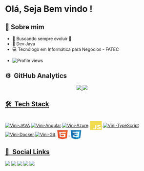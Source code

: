 <h1 align="left">Olá,<!-- <img src="https://raw.githubusercontent.com/kaueMarques/kaueMarques/master/hi.gif" height="30" width="40"> --> Seja Bem vindo !</h1>

## 👦&nbsp;Sobre mim
- 📗 Buscando sempre evoluir 🥇
- 🌱 Dev Java
- 💻 Tecnólogo em Informática para Negócios - FATEC
- <p align="left"> <img src="https://komarev.com/ghpvc/?username=viniciusserrano&color=yellow" alt="Profile views" /> </p>

## ⚙️ &nbsp;GitHub Analytics


<div align="center">
  <a href="https://github.com/viniciusserrano">
  <img height="180em" src="https://github-readme-stats.vercel.app/api?username=viniciusserrano&show_icons=true&theme=dracula&include_all_commits=true&count_private=true"/>
  <img height="180em" src="https://github-readme-stats.vercel.app/api/top-langs/?username=viniciusserrano&layout=compact&langs_count=7&theme=dracula"/>
</div>
  
  ## 🛠 &nbsp;Tech Stack
  <div style="display: inline_flex"><br>
  <img align="center" alt="Vini-JAVA" height="30" width="40" src="https://cdn.jsdelivr.net/gh/devicons/devicon/icons/java/java-original-wordmark.svg">
  <img align="center" alt="Vini-Angular" height="30" width="40" src="https://cdn.jsdelivr.net/gh/devicons/devicon/icons/angularjs/angularjs-original.svg">
  <img align="center" alt="Vini-Azure" height="30" width="40" src="https://cdn.jsdelivr.net/gh/devicons/devicon/icons/azure/azure-original-wordmark.svg">
  <img align="center" alt="Vini-Js" height="30" width="40" src="https://raw.githubusercontent.com/devicons/devicon/master/icons/javascript/javascript-plain.svg">
  <img align="center" alt="Vini-TypeScript" height="30" width="40" src="https://cdn.jsdelivr.net/gh/devicons/devicon/icons/typescript/typescript-original.svg">
  <img align="center" alt="Vini-Docker" height="30" width="40" src="https://cdn.jsdelivr.net/gh/devicons/devicon/icons/docker/docker-original-wordmark.svg">
  <img align="center" alt="Vini-Git" height="30" width="40" src="https://cdn.jsdelivr.net/gh/devicons/devicon/icons/git/git-original-wordmark.svg">
  <img align="center" alt="Vini-HTML" height="30" width="40" src="https://raw.githubusercontent.com/devicons/devicon/master/icons/html5/html5-original.svg">
  <img align="center" alt="Vini-CSS" height="30" width="40" src="https://raw.githubusercontent.com/devicons/devicon/master/icons/css3/css3-original.svg">
  
</div>

  ## 📌 &nbsp;Social Links
  
  <div> 
  <a href="https://cursos.alura.com.br/vitrinedev/viniciusgomesserrano" target="_blank"><img src="https://img.shields.io/badge/Alura-0B2436?style=for-the-badge&logo=espressif&logoColor=blue" target="_blank"></a>
  <a href="https://viniciusserrano.github.io/" target="_blank"><img src="https://img.shields.io/badge/GitHub-100000?style=for-the-badge&logo=github&logoColor=white" target="_blank"></a>
  <a href="https://www.instagram.com/vine_serrano/" target="_blank"><img src="https://img.shields.io/badge/-Instagram-%23E4405F?style=for-the-badge&logo=instagram&logoColor=white" target="_blank"></a>   
  <a href = "mailto:viniciusgomesserrano@gmail.com"><img src="https://img.shields.io/badge/-Gmail-%23333?style=for-the-badge&logo=gmail&logoColor=white" target="_blank"></a> 
  <a href="https://www.linkedin.com/in/viniciusgserrano/" target="_blank"><img src="https://img.shields.io/badge/-LinkedIn-%230077B5?style=for-the-badge&logo=linkedin&logoColor=white" target="_blank"></a>
  </div>
  
  ##
